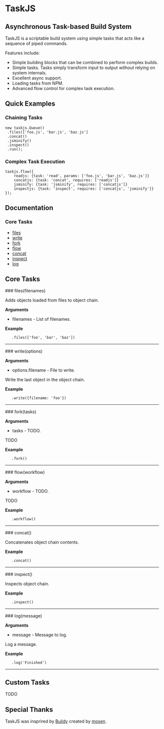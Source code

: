 # TaskJS

## Asynchronous Task-based Build System

TaskJS is a scriptable build system using simple tasks that acts like a sequence of piped commands.

Features include:
 * Simple building blocks that can be combined to perform complex builds.
 * Simple tasks. Tasks simply transform input to output without relying on system internals.
 * Excellent async support.
 * Loading tasks from NPM.
 * Advanced flow control for complex task execution.

## Quick Examples

### Chaining Tasks

```
new taskjs.Queue()
 .files(['foo.js', 'bar.js', 'baz.js']
 .concat()
 .jsminify()
 .inspect()
 .run();
```

### Complex Task Execution

```
taskjs.flow({
    readjs: {task: 'read', params: ['foo.js', 'bar.js', 'baz.js']}
    concatjs: {task: 'concat', requires: ['readjs']}
    jsminify: {task: 'jsminify', requires: ['concatjs']}
    inspectjs: {task: 'inspect', requires: ['concatjs', 'jsminify']}
});
```

## Documentation

### Core Tasks

 * [files](#files)
 * [write](#write)
 * [fork](#fork)
 * [flow](#flow)
 * [concat](#concat)
 * [inspect](#inspect)
 * [log](#log)

## Core Tasks

<a name="files" />
### files(filenames)

Adds objects loaded from files to object chain.

__Arguments__

 * filenames - List of filenames.

 __Example__

 ```
    .files(['foo', 'bar', 'baz'])
 ```

---------------------------------------

<a name="write" />
### write(options)

__Arguments__

 * options.filename - File to write.

Write the last object in the object chain.

 __Example__

 ```
    .write({filename: 'foo'})
 ```

---------------------------------------

<a name="fork" />
### fork(tasks)

__Arguments__

 * tasks - TODO.

TODO

 __Example__

 ```
    .fork()
 ```

---------------------------------------

<a name="fork" />
### flow(workflow)

__Arguments__

 * workflow - TODO.

TODO

 __Example__

 ```
    .workflow()
 ```

---------------------------------------

<a name="concat" />
### concat()

Concatenates object chain contents.

 __Example__

 ```
    .concat()
 ```

---------------------------------------

<a name="inspect" />
### inspect()

Inspects object chain.

 __Example__

 ```
    .inspect()
 ```

---------------------------------------

<a name="log" />
### log(message)

__Arguments__

 * message - Message to log.

Log a message.

 __Example__

 ```
    .log('Finished')
 ```

---------------------------------------


## Custom Tasks

TODO

## Special Thanks

TaskJS was insprired by [Buildy](/mosen/build) created by [mosen](/mosen).

